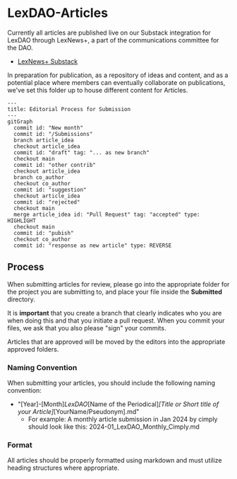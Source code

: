 # LexDAO-Articles
Currently all articles are published live on our Substack integration for LexDAO through LexNews+, a part of the communications committee for the DAO.
 - [LexNews+ Substack](https://lexdao.substack.com/)

In preparation for publication, as a repository of ideas and content, and as a potential place where members can eventually collaborate on publications, we've set this folder up to house different content for Articles.  

```mermaid
---
title: Editorial Process for Submission
---
gitGraph
  commit id: "New month"
  commit id: "/Submissions"
  branch article_idea
  checkout article_idea
  commit id: "draft" tag: "... as new branch"
  checkout main
  commit id: "other contrib"
  checkout article_idea
  branch co_author
  checkout co_author
  commit id: "suggestion"
  checkout article_idea
  commit id: "rejected"
  checkout main
  merge article_idea id: "Pull Request" tag: "accepted" type: HIGHLIGHT
  checkout main
  commit id: "pubish"
  checkout co_author
  commit id: "response as new article" type: REVERSE
```

## Process
When submitting articles for review, please go into the appropriate folder for the project you are submitting to, and place your file inside the **Submitted** directory.  

It is **important** that you create a branch that clearly indicates who you are when doing this and that you initiate a pull request.  When you commit your files, we ask that you also please "sign" your commits.  

Articles that are approved will be moved by the editors into the appropriate approved folders.

### Naming Convention
When submitting your articles, you should include the following naming convention:
 - "[Year]-[Month]_LexDAO_[Name of the Periodical]_[Title or Short title of your Article]_[YourName/Pseudonym].md"
    - For example: A monthly article submission in Jan 2024 by cimply should look like this: 2024-01_LexDAO_Monthly_Cimply.md

 ### Format
 All articles should be properly formatted using markdown and must utilize heading structures where appropriate.  
